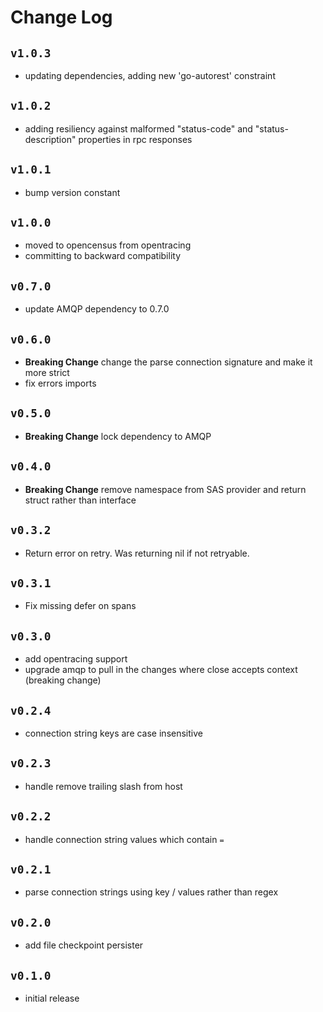 # Change Log

## `v1.0.3`
- updating dependencies, adding new 'go-autorest' constraint

## `v1.0.2`
- adding resiliency against malformed "status-code" and "status-description" properties in rpc responses

## `v1.0.1`
- bump version constant

## `v1.0.0`
- moved to opencensus from opentracing
- committing to backward compatibility

## `v0.7.0`
- update AMQP dependency to 0.7.0

## `v0.6.0`
- **Breaking Change** change the parse connection signature and make it more strict
- fix errors imports

## `v0.5.0`
- **Breaking Change** lock dependency to AMQP

## `v0.4.0`
- **Breaking Change** remove namespace from SAS provider and return struct rather than interface 

## `v0.3.2`
- Return error on retry. Was returning nil if not retryable.

## `v0.3.1`
- Fix missing defer on spans

## `v0.3.0`
- add opentracing support
- upgrade amqp to pull in the changes where close accepts context (breaking change)

## `v0.2.4`
- connection string keys are case insensitive 

## `v0.2.3`
- handle remove trailing slash from host

## `v0.2.2`
- handle connection string values which contain `=`

## `v0.2.1`
- parse connection strings using key / values rather than regex

## `v0.2.0`
- add file checkpoint persister

## `v0.1.0`
- initial release